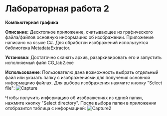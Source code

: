 # Лабораторная работа 2
**Компьютерная графика**

**Описание:** Десктопное приложение, считывающее из графического файла/файлов основную информацию об изображении. Приложение написано на языке C#. Для обработки изображений используется библиотека MetadataExtractor.

**Установка**: Достаточно скачать архив, разархивировать его и запустить исполняемый файл CG_lab2.exe

**Использование**: Пользователю дана возможность выбрать отдельный файл или указать папку с изображениями для получения основной информациио файлах.
Для выбора изображения нажмите кнопку "Select file":
![Capture](https://user-images.githubusercontent.com/61574185/111647105-41862a80-8813-11eb-86d9-a46136083962.JPG)

Чтобы получить информацию об изображениях из одной папки, нажмите кнопку "Select directory". После выбора папки в приложении отобразится таблица с информацией:
![Capture2](https://user-images.githubusercontent.com/61574185/111648163-27008100-8814-11eb-8f83-644e11823c4e.JPG)




